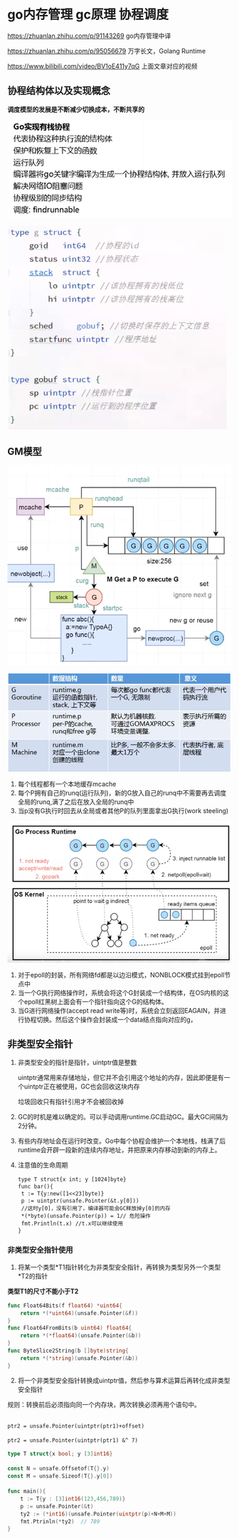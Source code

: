 


# go内存管理 gc原理 协程调度


https://zhuanlan.zhihu.com/p/91143269  go内存管理中译

https://zhuanlan.zhihu.com/p/95056679 万字长文，Golang Runtime

https://www.bilibili.com/video/BV1oE411y7qG 上面文章对应的视频

## 协程结构体以及实现概念

**调度模型的发展是不断减少切换成本，不断共享的**


![](images/go实现有栈协程.png)


![](images/go执行流结构体.png)


## GM模型


![](images/go1.1中的GPM模型.png)


![](images/go1.1模型2.png)


1. 每个线程都有一个本地缓存mcache
2. 每个P拥有自己的runq(运行队列)，新的G放入自己的runq中不需要再去调度全局的runq,满了之后在放入全局的runq中
3. 当p没有G执行时回去从全局或者其他P的队列里面拿出G执行(work steeling) 


![](images/GMP网络1.png)


1. 对于epoll的封装，所有网络fd都是以边沿模式，NONBLOCK模式挂到epoll节点中
2. 当一个G执行网络操作时，系统会将这个G封装成一个结构体，在OS内核的这个epoll红黑树上面会有一个指针指向这个G的结构体。
3. 当G进行网络操作(accept read write等)时，系统会立刻返回EAGAIN，并进行协程切换。然后这个操作会封装成一个data结点指向对应的g，







## 非类型安全指针



1. 非类型安全的指针是指针，uintptr值是整数

   uintptr通常用来存储地址，但它并不会引用这个地址的内存，因此即便是有一个uintptr正在被使用，GC也会回收这块内存

   垃圾回收只有指针引用才不会被回收掉

2. GC的时机是难以确定的。可以手动调用runtime.GC启动GC。最大GC间隔为2分钟。

3. 有些内存地址会在运行时改变。Go中每个协程会维护一个本地栈，栈满了后runtime会开辟一段新的连续内存地址，并把原来内存移动到新的内存上。

4. 注意值的生命周期

   ```
   type T struct{x int; y [1024]byte}
   func bar(){
   	t := T{y:new([1<<23]byte)}
   	p := uintptr(unsafe.Pointer(&t.y[0]))
   	//这时y[0]，没有引用了，编译器可能会GC释放掉y[0]的内存
   	*(*byte)(unsafe.Pointer(p)) = 1// 危险操作
   	fmt.Println(t.x) //t.x可以继续使用
   }
   ```



### 非类型安全指针使用



1. 将某一个类型\*T1指针转化为非类型安全指针，再转换为类型另外一个类型\*T2的指针



**类型T1的尺寸不能小于T2**

```go
func Float64Bits(f float64) *uint64{
    return *(*uint64)(unsafe.Pointer(&f))
}
func Float64FromBits(b uint64) float64{
    return *(*float64)(unsafe.Pointer(&b))
}
func ByteSlice2String(b []byte)string{
    return *(*string)(unsafe.Pointer(&b))
}
```





2. 将一个非类型安全指针转换成uintptr值，然后参与算术运算后再转化成非类型安全指针



规则：转换前后必须指向同一个内存块，两次转换必须再用个语句中。



```

ptr2 = unsafe.Pointer(uintptr(ptr1)+offset)

ptr2 = unsafe.Pointer(uintptr(ptr1) &^ 7)
```



```go
type T struct{x bool; y [3]int16}

const N = unsafe.Offsetof(T{}.y)
const M = unsafe.Sizeof(T{}.y[0])

func main(){
    t := T{y : [3]int16(123,456,789)}
    p := unsafe.Pointer(&t)
    ty2 := (*int16)(unsafe.Pointer(uintptr(p)+N+M+M))
    fmt.Ptrinln(*ty2)  // 789
}


```







